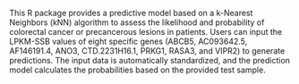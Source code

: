 This R package provides a predictive model based on a k-Nearest Neighbors (kNN) algorithm to assess the likelihood and probability of colorectal cancer or precancerous lesions in patients. Users can input the LPKM-SSB values of eight specific genes (ABCB5, AC093642.5, AF146191.4, ANO3, CTD.2231H16.1, PRKG1, RASA3, and VIPR2) to generate predictions. The input data is automatically standardized, and the prediction model calculates the probabilities based on the provided test sample.
